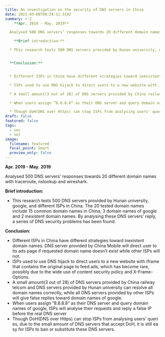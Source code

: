 ```yaml
---
title: An investigation on the security of DNS servers in China
date: 2021-03-08T08:24:11.519Z
summary: >-2
    **Apr. 2019 - May. 2019**

  Analysed 500 DNS servers’ responses towards 20 different domain names with traceroute, nslookup and wireshark.

    **Brief introduction:**

  * This research tests 500 DNS servers provided by Hunan university, google, and different ISPs in China. The 20 tested domain names include 15 common domain names in China, 3 domain names of google and 2 inexistent domain names. By analysing these DNS servers’ reply, a series of DNS security problems has been found.


  **Conclusion:**


  * Different ISPs in China have different strategies toward inexistent domain names. DNS server provided by China Mobile will direct user to its ads page if requested domain name doesn’t exist while other ISPs will not.

  * ISPs used to use DNS hijack to direct users to a new website with iframe that contains the original page to feed ads, which has become rare, possibly due to the wide use of content security policy and X-Frame-Options.

  * A small amount(3 out of 28) of DNS servers provided by China railway telcom and DNS servers provided by Hunan university can resolve all domain names correctly, while all DNS servers provided by other ISPs will give false replies toward domain names of google.

  * When users assign ”8.8.8.8” as their DNS server and query domain names of google, ISPs will analyse their requests and reply a false IP before the real DNS server

  * Though DoH(DNS over Https) can stop ISPs from analysing users' queries, due to the small amount of DNS servers that accept DoH, it is still easy for ISPs to ban or substitute these DNS servers.
draft: false
featured: false
tags:
  - sec
  - net
image:
  filename: featured
  focal_point: Smart
  preview_only: false
---
```

  **Apr. 2019 - May. 2019**

Analysed 500 DNS servers’ responses towards 20 different domain names with traceroute, nslookup and wireshark.

  **Brief introduction:**

* This research tests 500 DNS servers provided by Hunan university, google, and different ISPs in China. The 20 tested domain names include 15 common domain names in China, 3 domain names of google and 2 inexistent domain names. By analysing these DNS servers’ reply, a series of DNS security problems has been found.

**Conclusion:**

* Different ISPs in China have different strategies toward inexistent domain names. DNS server provided by China Mobile will direct user to its ads page if requested domain name doesn’t exist while other ISPs will not.
* ISPs used to use DNS hijack to direct users to a new website with iframe that contains the original page to feed ads, which has become rare, possibly due to the wide use of content security policy and X-Frame-Options.
* A small amount(3 out of 28) of DNS servers provided by China railway telcom and DNS servers provided by Hunan university can resolve all domain names correctly, while all DNS servers provided by other ISPs will give false replies toward domain names of google.
* When users assign ”8.8.8.8” as their DNS server and query domain names of google, ISPs will analyse their requests and reply a false IP before the real DNS server
* Though DoH(DNS over Https) can stop ISPs from analysing users' queries, due to the small amount of DNS servers that accept DoH, it is still easy for ISPs to ban or substitute these DNS servers.
